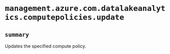 # `management.azure.com.datalakeanalytics.computepolicies.update`

## `summary`
Updates the specified compute policy.


